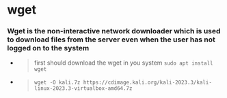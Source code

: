 # wget 
### Wget is the non-interactive network downloader which is used to download files from the server even when the user has not logged on to the system
- > first should download the wget in you system
```sudo apt install wget```
- >```wget -O kali.7z https://cdimage.kali.org/kali-2023.3/kali-linux-2023.3-virtualbox-amd64.7z```
